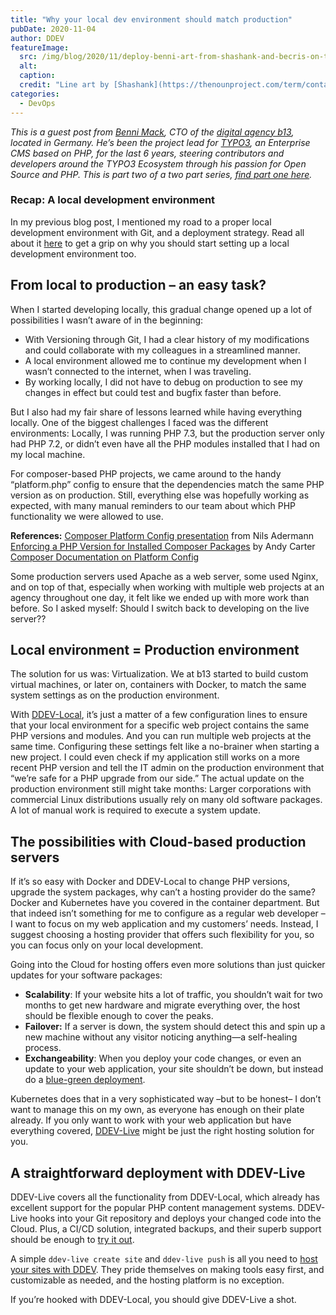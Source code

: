 ```yaml
---
title: "Why your local dev environment should match production"
pubDate: 2020-11-04
author: DDEV
featureImage:
  src: /img/blog/2020/11/deploy-benni-art-from-shashank-and-becris-on-the-noun-project.jpeg
  alt:
  caption:
  credit: "Line art by [Shashank](https://thenounproject.com/term/container/597249) and [Becris](https://thenounproject.com/term/containers/1468090) via Noun Project."
categories:
  - DevOps
---
```


_This is a guest post from_ [_Benni Mack_](https://twitter.com/bennimack)_, CTO of the_ [_digital agency b13_](https://b13.com/)_, located in Germany. He’s been the project lead for_ [_TYPO3_](https://typo3.org/)_, an Enterprise CMS based on PHP, for the last 6 years, steering contributors and developers around the TYPO3 Ecosystem through his passion for Open Source and PHP. This is part two of a two part series, [find part one here](https://ddev.com/ddev-local/why-developing-locally-matters/)._

### Recap: A local development environment

In my previous blog post, I mentioned my road to a proper local development environment with Git, and a deployment strategy. Read all about it [here](https://ddev.com/ddev-local/why-developing-locally-matters/) to get a grip on why you should start setting up a local development environment too.

## From local to production – an easy task?

When I started developing locally, this gradual change opened up a lot of possibilities I wasn’t aware of in the beginning:

- With Versioning through Git, I had a clear history of my modifications and could collaborate with my colleagues in a streamlined manner.
- A local environment allowed me to continue my development when I wasn’t connected to the internet, when I was traveling.
- By working locally, I did not have to debug on production to see my changes in effect but could test and bugfix faster than before.

But I also had my fair share of lessons learned while having everything locally. One of the biggest challenges I faced was the different environments: Locally, I was running PHP 7.3, but the production server only had PHP 7.2, or didn’t even have all the PHP modules installed that I had on my local machine.

For composer-based PHP projects, we came around to the handy “platform.php” config to ensure that the dependencies match the same PHP version as on production. Still, everything else was hopefully working as expected, with many manual reminders to our team about which PHP functionality we were allowed to use.

**References:**
[Composer Platform Config presentation](https://www.naderman.de/slippy/slides/2018-12-07-SymfonCon-Composer-Platform-Config.pdf) from Nils Adermann  
[Enforcing a PHP Version for Installed Composer Packages](https://andy-carter.com/blog/composer-php-platform) by Andy Carter  
[Composer Documentation on Platform Config](https://getcomposer.org/doc/06-config.md#platform)

Some production servers used Apache as a web server, some used Nginx, and on top of that, especially when working with multiple web projects at an agency throughout one day, it felt like we ended up with more work than before. So I asked myself: Should I switch back to developing on the live server??

## Local environment = Production environment

The solution for us was: Virtualization. We at b13 started to build custom virtual machines, or later on, containers with Docker, to match the same system settings as on the production environment.

With [DDEV-Local](https://github.com/drud/ddev), it’s just a matter of a few configuration lines to ensure that your local environment for a specific web project contains the same PHP versions and modules. And you can run multiple web projects at the same time. Configuring these settings felt like a no-brainer when starting a new project. I could even check if my application still works on a more recent PHP version and tell the IT admin on the production environment that “we’re safe for a PHP upgrade from our side.” The actual update on the production environment still might take months: Larger corporations with commercial Linux distributions usually rely on many old software packages. A lot of manual work is required to execute a system update.

## The possibilities with Cloud-based production servers

If it’s so easy with Docker and DDEV-Local to change PHP versions, upgrade the system packages, why can’t a hosting provider do the same? Docker and Kubernetes have you covered in the container department. But that indeed isn’t something for me to configure as a regular web developer – I want to focus on my web application and my customers’ needs. Instead, I suggest choosing a hosting provider that offers such flexibility for you, so you can focus only on your local development.

Going into the Cloud for hosting offers even more solutions than just quicker updates for your software packages:

- **Scalability**: If your website hits a lot of traffic, you shouldn’t wait for two months to get new hardware and migrate everything over, the host should be flexible enough to cover the peaks.
- **Failover:** If a server is down, the system should detect this and spin up a new machine without any visitor noticing anything—a self-healing process.
- **Exchangeability**: When you deploy your code changes, or even an update to your web application, your site shouldn’t be down, but instead do a [blue-green deployment](https://en.wikipedia.org/wiki/Blue-green%5Fdeployment).

Kubernetes does that in a very sophisticated way –but to be honest– I don’t want to manage this on my own, as everyone has enough on their plate already. If you only want to work with your web application but have everything covered, [DDEV-Live](https://ddev.com/ddev-live/) might be just the right hosting solution for you.

## A straightforward deployment with DDEV-Live

DDEV-Live covers all the functionality from DDEV-Local, which already has excellent support for the popular PHP content management systems. DDEV-Live hooks into your Git repository and deploys your changed code into the Cloud. Plus, a CI/CD solution, integrated backups, and their superb support should be enough to [try it out](https://docs.ddev.com).

A simple `ddev-live create site` and `ddev-live push` is all you need to [host your sites with DDEV](https://ddev.com/ddev-live/how-to-deploy-a-site-with-ddev/). They pride themselves on making tools easy first, and customizable as needed, and the hosting platform is no exception.

If you’re hooked with DDEV-Local, you should give DDEV-Live a shot.
